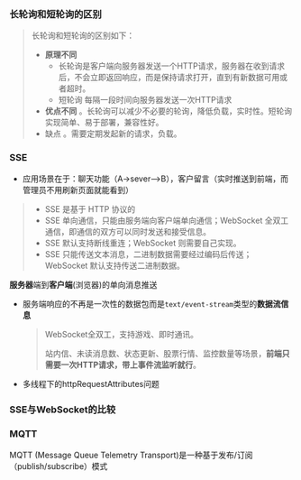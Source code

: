 ### 长轮询和短轮询的区别

> 长轮询和短轮询的区别如下：
>
> - **原理不同** 
>   - 长轮询是客户端向服务器发送一个HTTP请求，服务器在收到请求后，不会立即返回响应，而是保持请求打开，直到有新数据可用或者超时。
>   - 短轮询 每隔一段时间向服务器发送一次HTTP请求
> - **优点不同** 。长轮询可以减少不必要的轮询，降低负载，实时性。短轮询实现简单、易于部署，兼容性好。
> - 缺点 。需要定期发起新的请求，负载。

### SSE

- 应用场景在于：聊天功能（A->sever-->B），客户留言（实时推送到前端，而管理员不用刷新页面就能看到）

> - SSE 是基于 HTTP 协议的
> - SSE 单向通信，只能由服务端向客户端单向通信；WebSocket 全双工通信，即通信的双方可以同时发送和接受信息。
> - SSE 默认支持断线重连；WebSocket 则需要自己实现。
> - SSE 只能传送文本消息，二进制数据需要经过编码后传送；WebSocket 默认支持传送二进制数据。

**服务器**端到**客户端**(浏览器)的单向消息推送

- 服务端响应的不再是一次性的数据包而是`text/event-stream`类型的**数据流信息**

  > WebSocket全双工，支持游戏、即时通讯。
  >
  > 站内信、未读消息数、状态更新、股票行情、监控数量等场景，**前端只需要一次HTTP请求，带上事件流监听就行**。

- 多线程下的httpRequestAttributes问题

### SSE与WebSocket的比较



### MQTT

MQTT (Message Queue Telemetry Transport)是一种基于发布/订阅（publish/subscribe）模式

